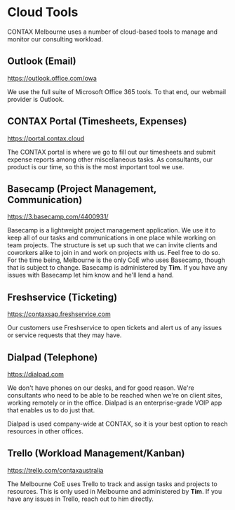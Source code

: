 # Cloud Tools
CONTAX Melbourne uses a number of cloud-based tools to manage and monitor our consulting workload.

## Outlook (Email)
<https://outlook.office.com/owa>

We use the full suite of Microsoft Office 365 tools. To that end, our webmail provider is Outlook.

## CONTAX Portal (Timesheets, Expenses)
<https://portal.contax.cloud>

The CONTAX portal is where we go to fill out our timesheets and submit expense reports among other miscellaneous tasks. As consultants, our product is our time, so this is the most important tool we use.

## Basecamp (Project Management, Communication)
<https://3.basecamp.com/4400931/>

Basecamp is a lightweight project management application. We use it to keep all of our tasks and communications in one place while working on team projects. The structure is set up such that we can invite clients and coworkers alike to join in and work on projects with us. Feel free to do so. For the time being, Melbourne is the only CoE who uses Basecamp, though that is subject to change. Basecamp is administered by **Tim**. If you have any issues with Basecamp let him know and he'll lend a hand.

## Freshservice (Ticketing)
<https://contaxsap.freshservice.com>

Our customers use Freshservice to open tickets and alert us of any issues or service requests that they may have.

## Dialpad (Telephone)
<https://dialpad.com>

We don't have phones on our desks, and for good reason. We're consultants who need to be able to be reached when we're on client sites, working remotely or in the office. Dialpad is an enterprise-grade VOIP app that enables us to do just that.

Dialpad is used company-wide at CONTAX, so it is your best option to reach resources in other offices.

## Trello (Workload Management/Kanban)
<https://trello.com/contaxaustralia>

The Melbourne CoE uses Trello to track and assign tasks and projects to resources. This is only used in Melbourne and administered by **Tim**. If you have any issues in Trello, reach out to him directly.
